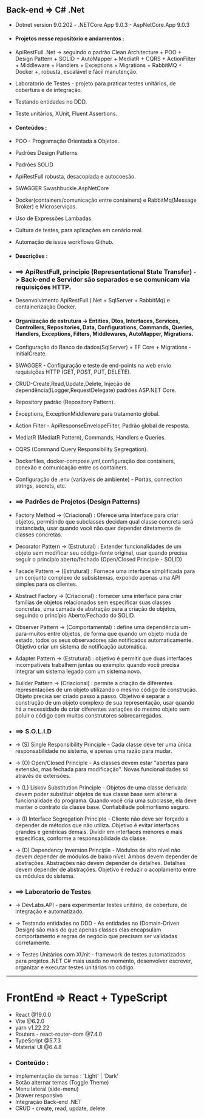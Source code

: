 ## Back-end => C# .Net 
- Dotnet version 9.0.202 - .NETCore.App 9.0.3 - AspNetCore.App 9.0.3 

- #### Projetos nesse repositório e andamentos : 
- ApiRestFull .Net -> seguindo o padrão Clean Architecture + POO + Design Pattern + SOLID + AutoMapper + MediatR + CQRS + ActionFilter + Middleware + Handlers + Exceptions + Migrations + RabbitMQ + Docker +, robusta, escalável e fácil manutenção.
- Laboratorio de Testes - projeto para praticar testes unitários, de cobertura e de integração.
- Testando entidades no DDD.
- Teste unitários, XUnit, Fluent Assertions.

- #### Conteúdos :
- POO - Programação Orientada a Objetos.
- Padrões Design Patterns
- Padrões SOLID 
- ApiRestFull robusta, desacoplada e autocoesão.
- SWAGGER Swashbuckle.AspNetCore 
- Docker(containers/comunicação entre containers) e RabbitMq(Message Broker) e Microserviços.
- Uso de Expressões Lambadas.
- Cultura de testes, para aplicações em cenário real.
- Automação de issue workflows Github.

- #### Descrições :

- ### ==> ApiRestFull, princípio (Representational State Transfer) -> Back-end e Servidor são separados e se comunicam via requisições HTTP.
- Desenvolvimento ApiRestFull (.Net + SqlServer + RabbitMq) e containerização Docker.
- #### Organização de estrutura -> Entities, Dtos, Interfaces, Services, Controllers, Repositories, Data, Configurations, Commands, Queries, Handlers, Exceptions, Filters, Middlewares, AutoMapper, Migrations.
- Configuração do Banco de dados(SqlServer) + EF Core + Migrations - InitialCreate. 
- SWAGGER - Configuração e teste de end-points na web envio requisições HTTP (GET, POST, PUT, DELETE). 
- CRUD-Create,Read,Update,Delete, Injeção de dependência(ILogger,RequestDelegate) padrões ASP.NET Core.
- Repository padrão (Repository Pattern).
- Exceptions, ExceptionMiddleware para tratamento global.
- Action Filter - ApiResponseEnvelopeFilter, Padrão global de resposta.
- MediatR (MediatR Pattern), Commands, Handlers e Queries.
- CQRS (Command Query Responsibility Segregation).
- Dockerfiles, docker-compose.yml,configuração dos containers, conexão e comunicação entre os containers.
- Configuração de .env (variáveis de ambiente) - Portas, connection strings, secrets, etc.

- ### ==> Padrões de Projetos (Design Patterns) 
- Factory Method -> (Criacional) : Oferece uma interface para criar objetos, permitindo que subclasses decidam qual classe concreta será instanciada, usar quando você não quer depender diretamente de classes concretas.
- Decorator Pattern -> (Estrutural) : Extender funcionalidades de um objeto sem modificar seu código-fonte original, usar quando precisa seguir o princípio aberto/fechado (Open/Closed Principle - SOLID)
- Facade Pattern -> (Estrutural) : Fornece uma interface simplificada para um conjunto complexo de subsistemas, expondo apenas uma API simples para os clientes.
- Abstract Factory -> (Criacional) :  fornecer uma interface para criar famílias de objetos relacionados sem especificar suas classes concretas,  uma camada de abstração para a criação de objetos, seguindo o princípio Aberto/Fechado do SOLID.
- Observer Pattern -> (Comportamental) : define uma dependência um-para-muitos entre objetos, de forma que quando um objeto muda de estado, todos os seus observadores são notificados automaticamente. Objetivo criar um sistema de notificação automática.
- Adapter Pattern -> (Estrutural) : objetivo é permitir que duas interfaces incompatíveis trabalhem juntas ou exemplo: quando você precisa integrar um sistema legado com um sistema novo.
- Builder Pattern -> (Criacional) : permite a criação de diferentes representações de um objeto utilizando o mesmo código de construção. Objeto precisa ser criado passo a passo. Objetivo é separar a construção de um objeto complexo de sua representação, usar quando há a necessidade de criar diferentes variações do mesmo objeto sem poluir o código com muitos construtores sobrecarregados.

- ### ==> S.O.L.I.D
- -> (S) Single Responsibility Principle - Cada classe deve ter uma única responsabilidade no sistema, e apenas uma razão para mudar.
- -> (O) Open/Closed Principle - As classes devem estar "abertas para extensão, mas fechada para modificação". Novas funcionalidades só através de extensões.
- -> (L) Liskov Substitution Principle - Objetos de uma classe derivada devem poder substituir objetos de sua classe base sem alterar a funcionalidade do programa. Quando você cria uma subclasse, ela deve manter o contrato da classe base. Confiabiliade polimorfismo seguro.
- -> (I) Interface Segregation Principle - Cliente não deve ser forçado a depender de métodos que não utiliza. Objetivo é evitar interfaces grandes e genéricas demais. Dividir em interfaces menores e mais específicas, conforme a responsabilidade da classe.
- -> (D) Dependency Inversion Principle - Módulos de alto nível não devem depender de módulos de baixo nível. Ambos devem depender de abstrações. Abstrações não devem depender de detalhes. Detalhes devem depender de abstrações. Objetivo é reduzir o acoplamento entre os módulos do sistema.

- ### ==> Laboratorio de Testes
- -> DevLabs.API - para experimentar testes unitário, de cobertura, de integração e automatizado.
- -> Testando entidades no DDD - As entidades no (Domain-Driven Design) são mais do que apenas classes elas encapsulam comportamento e regras de negócio que precisam ser validadas corretamente.
- -> Testes Unitários com XUnit - framework de testes automatizados para projetos .NET C# mais usado no momento, desenvolver escrever, organizar e executar testes unitários no código.


----------------------------------------------------------------------------

# FrontEnd => React + TypeScript
- React @19.0.0
- Vite @6.2.0
- yarn v1.22.22
- Routers - react-router-dom @7.4.0
- TypeScript @5.7.3
- Material UI @6.4.8
- ### Conteúdo :
- Implementação de temas : 'Light' | 'Dark'
- Botão alternar temas (Toggle Theme)
- Menu lateral (side-menu)
- Drawer responsivo
- Integração Back-end .NET
- CRUD - create, read, update, delete

